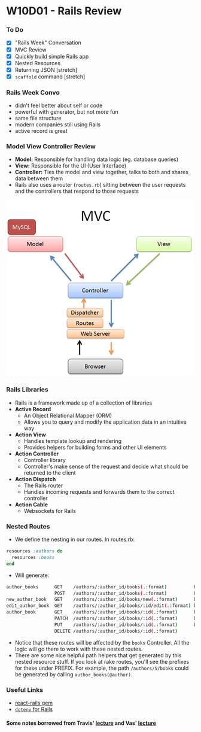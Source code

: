 # W10D01 - Rails Review

### To Do
- [x] "Rails Week" Conversation
- [x] MVC Review
- [x] Quickly build simple Rails app
- [x] Nested Resources
- [x] Returning JSON [stretch]
- [x] `scaffold` command [stretch]

### Rails Week Convo
* didn't feel better about self or code
* powerful with generator, but not more fun
* same file structure
* modern companies still using Rails
* active record is great

### Model View Controller Review
- **Model:** Responsible for handling data logic (eg. database queries)
- **View:** Responsible for the UI (User Interface)
- **Controller:** Ties the model and view together, talks to both and shares data between them
- Rails also uses a router (`routes.rb`) sitting between the user requests and the controllers that respond to those requests

![MVC Diagram](https://raw.githubusercontent.com/tborsa/LighthouseLabs/master/lectures/Week7/Day3/Lecture/assets/mvc-rails.png)

### Rails Libraries
- Rails is a framework made up of a collection of libraries
- **Active Record**
  - An Object Relational Mapper (ORM)
  - Allows you to query and modify the application data in an intuitive way
- **Action View**
  - Handles template lookup and rendering
  - Provides helpers for building forms and other UI elements
- **Action Controller**
  - Controller library
  - Controller's make sense of the request and decide what should be returned to the client
- **Action Dispatch**
  - The Rails router
  - Handles incoming requests and forwards them to the correct controller
- **Action Cable**
  - Websockets for Rails

### Nested Routes
* We define the nesting in our routes. In routes.rb:

```ruby
resources :authors do
  resources :books
end
```

* Will generate:

```sh
author_books      GET    /authors/:author_id/books(.:format)          books#index
                  POST   /authors/:author_id/books(.:format)          books#create
new_author_book   GET    /authors/:author_id/books/new(.:format)      books#new
edit_author_book  GET    /authors/:author_id/books/:id/edit(.:format) books#edit
author_book       GET    /authors/:author_id/books/:id(.:format)      books#show
                  PATCH  /authors/:author_id/books/:id(.:format)      books#update
                  PUT    /authors/:author_id/books/:id(.:format)      books#update
                  DELETE /authors/:author_id/books/:id(.:format) 
```

* Notice that these routes will be affected by the `books` Controller. All the logic will go there to work with these nested routes.
* There are some nice helpful path helpers that get generated by this nested resource stuff. If you look at rake routes, you'll see the prefixes for these under PREFIX. For example, the path `/authors/5/books` could be generated by calling `author_books(@author)`.

### Useful Links
- [react-rails gem](https://github.com/reactjs/react-rails)
- [`dotenv` for Rails](https://github.com/bkeepers/dotenv)

#### Some notes borrowed from Travis' [lecture](https://github.com/tborsa/lectures/blob/master/week10/day1/notes.md) and Vas' [lecture](https://web.compass.lighthouselabs.ca/activities/433/lectures/3022)
